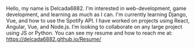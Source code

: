 Hello, my name is Delcada6882.
I'm interested in web-development, game development, and learning as much as I can.
I'm currently learning Django, Vue, and how to use the Spotify API.
I have worked on projects using React, Angular, Vue, and Node.js.
I’m looking to collaborate on any large project using JS or Python.
You can see my resume and how to reach me at: https://delcada6882.github.io/Resume/
